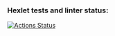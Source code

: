 ### Hexlet tests and linter status:
[![Actions Status](https://github.com/Porico94/fullstack-javascript-project-137/actions/workflows/hexlet-check.yml/badge.svg)](https://github.com/Porico94/fullstack-javascript-project-137/actions)